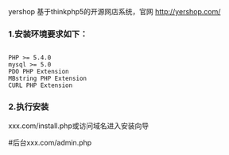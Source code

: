  yershop
基于thinkphp5的开源网店系统，官网 http://yershop.com/ 


### 1.安装环境要求如下：
```

PHP >= 5.4.0
mysql >= 5.0
PDO PHP Extension
MBstring PHP Extension
CURL PHP Extension
```

### 2.执行安装


xxx.com/install.php或访问域名进入安装向导

#后台xxx.com/admin.php